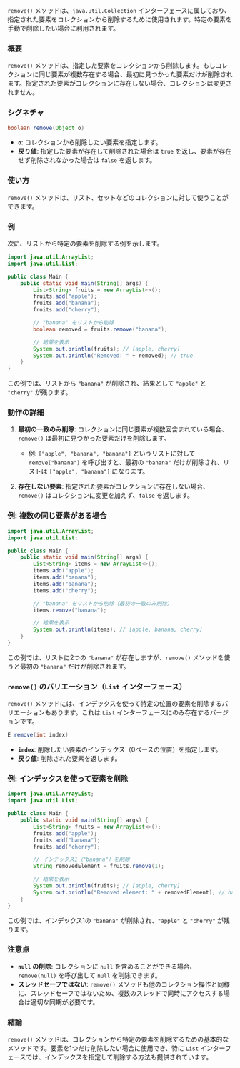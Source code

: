 `remove()` メソッドは、`java.util.Collection` インターフェースに属しており、指定された要素をコレクションから削除するために使用されます。特定の要素を手動で削除したい場合に利用されます。

### 概要
`remove()` メソッドは、指定した要素をコレクションから削除します。もしコレクションに同じ要素が複数存在する場合、最初に見つかった要素だけが削除されます。指定された要素がコレクションに存在しない場合、コレクションは変更されません。

### シグネチャ
```java
boolean remove(Object o)
```

- **`o`**: コレクションから削除したい要素を指定します。
- **戻り値**: 指定した要素が存在して削除された場合は `true` を返し、要素が存在せず削除されなかった場合は `false` を返します。

### 使い方
`remove()` メソッドは、リスト、セットなどのコレクションに対して使うことができます。

### 例
次に、リストから特定の要素を削除する例を示します。

```java
import java.util.ArrayList;
import java.util.List;

public class Main {
    public static void main(String[] args) {
        List<String> fruits = new ArrayList<>();
        fruits.add("apple");
        fruits.add("banana");
        fruits.add("cherry");

        // "banana" をリストから削除
        boolean removed = fruits.remove("banana");

        // 結果を表示
        System.out.println(fruits); // [apple, cherry]
        System.out.println("Removed: " + removed); // true
    }
}
```

この例では、リストから `"banana"` が削除され、結果として `"apple"` と `"cherry"` が残ります。

### 動作の詳細
1. **最初の一致のみ削除**: コレクションに同じ要素が複数回含まれている場合、`remove()` は最初に見つかった要素だけを削除します。
   - 例: `["apple", "banana", "banana"]` というリストに対して `remove("banana")` を呼び出すと、最初の `"banana"` だけが削除され、リストは `["apple", "banana"]` になります。
   
2. **存在しない要素**: 指定された要素がコレクションに存在しない場合、`remove()` はコレクションに変更を加えず、`false` を返します。

### 例: 複数の同じ要素がある場合
```java
import java.util.ArrayList;
import java.util.List;

public class Main {
    public static void main(String[] args) {
        List<String> items = new ArrayList<>();
        items.add("apple");
        items.add("banana");
        items.add("banana");
        items.add("cherry");

        // "banana" をリストから削除（最初の一致のみ削除）
        items.remove("banana");

        // 結果を表示
        System.out.println(items); // [apple, banana, cherry]
    }
}
```

この例では、リストに2つの `"banana"` が存在しますが、`remove()` メソッドを使うと最初の `"banana"` だけが削除されます。

### `remove()` のバリエーション（`List` インターフェース）
`remove()` メソッドには、インデックスを使って特定の位置の要素を削除するバリエーションもあります。これは `List` インターフェースにのみ存在するバージョンです。

```java
E remove(int index)
```

- **`index`**: 削除したい要素のインデックス（0ベースの位置）を指定します。
- **戻り値**: 削除された要素を返します。

### 例: インデックスを使って要素を削除
```java
import java.util.ArrayList;
import java.util.List;

public class Main {
    public static void main(String[] args) {
        List<String> fruits = new ArrayList<>();
        fruits.add("apple");
        fruits.add("banana");
        fruits.add("cherry");

        // インデックス1（"banana"）を削除
        String removedElement = fruits.remove(1);

        // 結果を表示
        System.out.println(fruits); // [apple, cherry]
        System.out.println("Removed element: " + removedElement); // banana
    }
}
```

この例では、インデックス1の `"banana"` が削除され、`"apple"` と `"cherry"` が残ります。

### 注意点
- **`null` の削除**: コレクションに `null` を含めることができる場合、`remove(null)` を呼び出して `null` を削除できます。
- **スレッドセーフではない**: `remove()` メソッドも他のコレクション操作と同様に、スレッドセーフではないため、複数のスレッドで同時にアクセスする場合は適切な同期が必要です。

### 結論
`remove()` メソッドは、コレクションから特定の要素を削除するための基本的なメソッドです。要素を1つだけ削除したい場合に使用でき、特に `List` インターフェースでは、インデックスを指定して削除する方法も提供されています。
